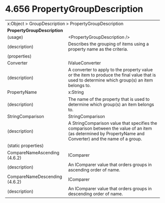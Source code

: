 <html dir="LTR" xmlns:mshelp="http://msdn.microsoft.com/mshelp" xmlns:ddue="http://ddue.schemas.microsoft.com/authoring/2003/5" xmlns:xlink="http://www.w3.org/1999/xlink" xmlns:tool="http://www.microsoft.com/tooltip">

<body>
 <input type="hidden" id="userDataCache" class="userDataStyle">
 <input type="hidden" id="hiddenScrollOffset">
 <img id="dropDownImage" style="display:none; height:0; width:0;" src="../local/drpdown.gif">
 <img id="dropDownHoverImage" style="display:none; height:0; width:0;" src="../local/drpdown_orange.gif">
 <img id="collapseImage" style="display:none; height:0; width:0;" src="../local/collapse.gif">
 <img id="expandImage" style="display:none; height:0; width:0;" src="../local/exp.gif">
 <img id="collapseAllImage" style="display:none; height:0; width:0;" src="../local/collall.gif">
 <img id="expandAllImage" style="display:none; height:0; width:0;" src="../local/expall.gif">
 <img id="copyImage" style="display:none; height:0; width:0;" src="../local/copycode.gif">
 <img id="copyHoverImage" style="display:none; height:0; width:0;" src="../local/copycodeHighlight.gif">
 <div id="header"><h1 class="heading">4.656 PropertyGroupDescription</h1></div>

 <div id="mainSection">
 <div id="mainBody">
 <div id="allHistory" class="saveHistory" onsave="saveAll()" onload="loadAll()"></div>
 <p xmlns:wsd="http://wsdev.schemas.microsoft.com/authoring/2008/2" xmlns:msxsl="urn:schemas-microsoft-com:xslt" xmlns:script="urn:script" xmlns:build="urn:build">
 </p>
 <div id="sectionSection0" class="section" name="collapseableSection">
 <content xmlns="http://ddue.schemas.microsoft.com/authoring/2003/5" xmlns:wsd="http://wsdev.schemas.microsoft.com/authoring/2008/2" xmlns:msxsl="urn:schemas-microsoft-com:xslt" xmlns:script="urn:script" xmlns:build="urn:build">
 </content>
 </div>
 <div id="sectionSection1" class="section" name="collapseableSection">
 <content xmlns="http://ddue.schemas.microsoft.com/authoring/2003/5" xmlns:wsd="http://wsdev.schemas.microsoft.com/authoring/2008/2" xmlns:msxsl="urn:schemas-microsoft-com:xslt" xmlns:script="urn:script" xmlns:build="urn:build">
 <table class="ProtocolAuthoredTable" xmlns="">
 <tr><td colspan="2">
<mshelp:link keywords="c0d383e4-fcdb-4546-a06b-81c262fe2a5e" tabindex="0">x:Object</mshelp:link> &gt; <mshelp:link keywords="92e8b69d-d73a-484a-9d2d-2402a09a7cb7" tabindex="0">GroupDescription</mshelp:link> &gt; <mshelp:link keywords="b09511c9-f8e8-4a61-8321-d581caa55929" tabindex="0">PropertyGroupDescription</mshelp:link> </td>
 </tr>
 <tr><td colspan="2">
 <b>PropertyGroupDescription</b> </td>
 </tr>
 <tr><td><div class="indent0">(usage)</div></td>
 <td>&lt;PropertyGroupDescription /&gt;</td>
 </tr>
 <tr><td><div class="indent0">(description)</div></td>
 <td>Describes the grouping of items using a property name as the criteria.</td>
 </tr>
 <tr><td><div class="indent0">(properties)</div></td>
 <td></td>
 </tr>
 <tr><td><div class="indent2">Converter</div></td>
 <td><mshelp:link keywords="824720a1-5fcc-4c4e-8d35-119252aa839e" tabindex="0">IValueConverter</mshelp:link></td>
 </tr>
 <tr><td><div class="indent4">(description)</div></td>
 <td>A converter to apply to the property value or the item to produce the final value that is used to determine which group(s) an item belongs to.</td>
 </tr>
 <tr><td><div class="indent2">PropertyName</div></td>
 <td><mshelp:link keywords="34869e25-9e8d-49b4-b204-87bf0cf447ae" tabindex="0">x:String</mshelp:link></td>
 </tr>
 <tr><td><div class="indent4">(description)</div></td>
 <td>The name of the property that is used to determine which group(s) an item belongs to.</td>
 </tr>
 <tr><td><div class="indent2">StringComparison</div></td>
 <td><mshelp:link keywords="3fcddf55-4add-4a2a-aaa0-0aec4c30650c" tabindex="0">StringComparison</mshelp:link></td>
 </tr>
 <tr><td><div class="indent4">(description)</div></td>
 <td>A StringComparison value that specifies the comparison between the value of an item (as determined by PropertyName and Converter) and the name of a group.</td>
 </tr>
 <tr><td><div class="indent0">(static properties)</div></td>
 <td></td>
 </tr>
 <tr><td><div class="indent2">CompareNameAscending (4.6.2)</div></td>
 <td><mshelp:link keywords="9b856a55-1fe9-4609-a7e6-1fcf3489c65a" tabindex="0">IComparer</mshelp:link></td>
 </tr>
 <tr><td><div class="indent4">(description)</div></td>
 <td>An IComparer value that orders groups in ascending order of name.</td>
 </tr>
 <tr><td><div class="indent2">CompareNameDescending (4.6.2)</div></td>
 <td><mshelp:link keywords="9b856a55-1fe9-4609-a7e6-1fcf3489c65a" tabindex="0">IComparer</mshelp:link></td>
 </tr>
 <tr><td><div class="indent4">(description)</div></td>
 <td>An IComparer value that orders groups in descending order of name.</td>
 </tr>
</table>
 </content>
 </div>
 <!--[if gte IE 5]>
 <tool:tip element="languageFilterToolTip" avoidmouse="false"/>
 <![endif]-->
 </div>
 <a name="feedback"></a><span></span>
 </div>
</body></html>
